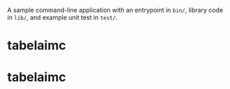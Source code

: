 A sample command-line application with an entrypoint in `bin/`, library code
in `lib/`, and example unit test in `test/`.
# tabelaimc
# tabelaimc

